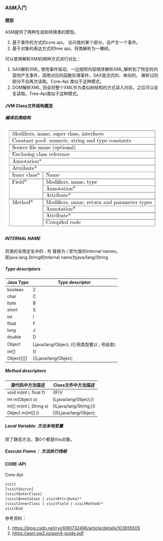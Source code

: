 ### ASM入门

#### 模型
ASM提供了两种生成和转换类的模型。
1. 基于事件的方式的core api。 访问类的某个部分，会产生一个事件。
2. 基于对象的表达方式的tree api。将类解析为一棵树。

可以使用解析XMl的两种方式进行对比：
1. SAX解析XML, 使用事件驱动，一边按照内容顺序解析XML,解析到了特定的内容则产生事件，调用对应的函数处理事件。SAX是流式的、单向的，
解析过的部分不会再次读取。Core-Api 类似于这种模式。
2. DOM解析XML, 则会将整个XML作为类似树结构的方式读入内存。之后可以反复读取。Tree-Api类似于这种模式。

#### JVM Class文件结构概览

##### 编译后类结构
![编译类结构](https://raw.githubusercontent.com/shenhuaxin/blog/master/file/pic/%E7%BC%96%E8%AF%91%E5%90%8EClass%E7%BB%93%E6%9E%84.png)

##### INTERNAL NAME
将类的全限定名中的 . 号 替换为 / 即为类的Internal names。  
即java.lang.String的Internal name为java/lang/String

##### Type descriptors
Java Type | Type descriptor
---- | ---
boolean | Z
char |  C
byte | B
short | S
int | I
float | F
long | J
double | D
Object | Ljava/lang/Object; (引用类型要以 ; 号结束)
int[] | [I
Object[][] | [[Ljava/lang/Object;

##### Method descriptors
源代码中方法描述 | Class文件中方法描述
---- | ----
void m(int i, float f) | (IF)V
int m(Object o) | (Ljava/lang/Object;)I
int[] m(int i, String s) | (ILjava/lang/String;)[I
Object m(int[] i) | ([I)Ljava/lang/Object;

##### Local Variable: 方法本地变量
除了静态方法，第0个都是this对象。
##### Execute Frame： 方法执行栈帧

#### CORE-API
Core-Api
```
visit
[visitSource]
[visitOuterClass] 
(visitAnnotation | visitAttribute)*
(visitInnerClass | visitField | visitMethod)* 
visitEnd
```






参考资料：
1. https://blog.csdn.net/ryo1060732496/article/details/103655505
2. https://asm.ow2.io/asm4-guide.pdf